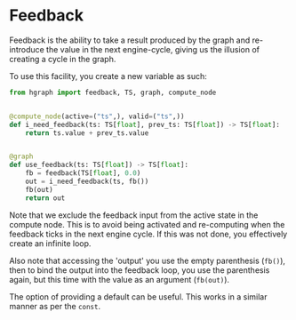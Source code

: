Feedback
========

Feedback is the ability to take a result produced by the graph and re-introduce the value
in the next engine-cycle, giving us the illusion of creating a cycle in the graph.

To use this facility, you create a new variable as such:

```python
from hgraph import feedback, TS, graph, compute_node


@compute_node(active=("ts",), valid=("ts",))
def i_need_feedback(ts: TS[float], prev_ts: TS[float]) -> TS[float]:
    return ts.value + prev_ts.value


@graph
def use_feedback(ts: TS[float]) -> TS[float]:
    fb = feedback(TS[float], 0.0)
    out = i_need_feedback(ts, fb())
    fb(out)
    return out
```

Note that we exclude the feedback input from the active state in the compute node.
This is to avoid being activated and re-computing when the feedback ticks in the
next engine cycle. If this was not done, you effectively create an infinite loop.

Also note that accessing the 'output' you use the empty parenthesis (``fb()``),
then to bind the output into the feedback loop, you use the parenthesis again, but this
time with the value as an argument (``fb(out)``).

The option of providing a default can be useful. This works in a similar manner as per
the ``const``.
